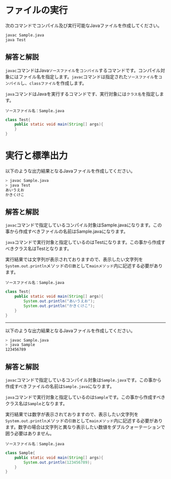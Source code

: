 # ファイルの実行

次のコマンドでコンパイル及び実行可能なJavaファイルを作成してください。

```bash
javac Sample.java
java Test
```

## 解答と解説
`javac`コマンドはJava`ソースファイル`を`コンパイル`するコマンドです。コンパイル対象にはファイル名を指定します。`javac`コマンドは指定された`ソースファイル`を`コンパイル`し、`classファイル`を作成します。

`java`コマンドはJavaを実行するコマンドです、実行対象には`クラス名`を指定します。

`ソースファイル名：Sample.java`
```java
class Test{
	public static void main(String[] args){
	}
}
```

# 実行と標準出力
以下のような出力結果となるJavaファイルを作成してください。
```bash
> javac Sample.java
> java Test
あいうえお
かきくけこ
```

## 解答と解説
`javac`コマンドで指定しているコンパイル対象はSample.javaになります。この事から作成すべきファイルの名前はSample.javaになります。

`java`コマンドで実行対象と指定しているのはTestになります。この事から作成すべきクラス名はTestとなります。


実行結果では文字列が表示されておりますので、表示したい文字列を`System.out.println`メソッドの`引数`として`mainメソッド`内に記述する必要があります。

`ソースファイル名：Sample.java`
```java
class Test{
	public static void main(String[] args){
		System.out.println("あいうえお");
		System.out.println("かきくけこ");
	}
}
```


----

以下のような出力結果となるJavaファイルを作成してください。

```bash
> javac Sample.java
> java Sample
123456789
```

## 解答と解説

`javac`コマンドで指定しているコンパイル対象は`Sample.java`です。この事から作成すべきファイルの名前は`Sample.java`になります。

`java`コマンドで実行対象と指定しているのは`Sample`です。この事から作成すべきクラス名は`Sample`となります。


実行結果では数字が表示されておりますので、表示したい文字列を`System.out.println`メソッドの`引数`として`mainメソッド`内に記述する必要があります。数字の場合は文字列と異なり表示したい数値をダブルクォーテーションで囲う必要はありません。


`ソースファイル名：Sample.java`
```java
class Sample{
	public static void main(String[] args){
		System.out.println(123456789);
	}
}
```

